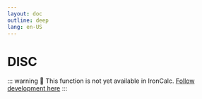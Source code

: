 ```yaml
---
layout: doc
outline: deep
lang: en-US
---
```


# DISC

::: warning
🚧 This function is not yet available in IronCalc.
[Follow development here](https://github.com/ironcalc/IronCalc/labels/Functions)
:::